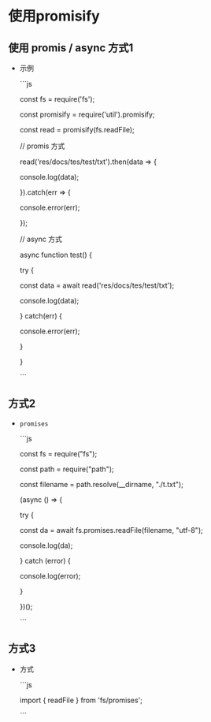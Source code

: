 # 使用promisify

## 使用 promis / async 方式1

*   示例

    \`\`\`js

    const fs = require('fs');

    const promisify = require('util').promisify;

    const read = promisify(fs.readFile);

    // promis 方式

    read('res/docs/tes/test/txt').then(data => {

    console.log(data);

    }).catch(err => {

    console.error(err);

    });

    // async 方式

    async function test() {

    try {

    const data = await read('res/docs/tes/test/txt');

    console.log(data);

    } catch(err) {

    console.error(err);

    }

    }

    \`\`\`

## 方式2

*   `promises`

    \`\`\`js

    const fs = require("fs");

    const path = require("path");

    const filename = path.resolve(\_\_dirname, "./t.txt");

    (async () => {

    try {

    const da = await fs.promises.readFile(filename, "utf-8");

    console.log(da);

    } catch (error) {

    console.log(error);

    }

    })();

    \`\`\`

## 方式3

*   方式

    \`\`\`js

    import { readFile } from 'fs/promises';

    \`\`\`
